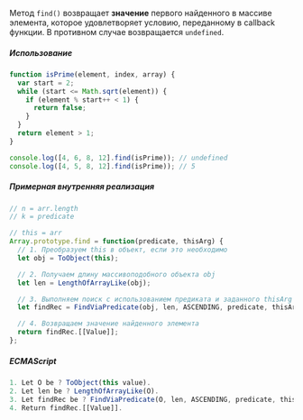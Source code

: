 Метод `find()` возвращает **значение** первого найденного в массиве элемента, которое удовлетворяет условию, переданному в callback функции. В противном случае возвращается `undefined`.

##### Использование

```js
function isPrime(element, index, array) {
  var start = 2;
  while (start <= Math.sqrt(element)) {
    if (element % start++ < 1) {
      return false;
    }
  }
  return element > 1;
}

console.log([4, 6, 8, 12].find(isPrime)); // undefined
console.log([4, 5, 8, 12].find(isPrime)); // 5
```

##### Примерная внутренняя реализация

```js
// n = arr.length
// k = predicate

// this = arr
Array.prototype.find = function(predicate, thisArg) {
  // 1. Преобразуем this в объект, если это необходимо
  let obj = ToObject(this);

  // 2. Получаем длину массивоподобного объекта obj
  let len = LengthOfArrayLike(obj);

  // 3. Выполняем поиск с использованием предиката и заданного thisArg
  let findRec = FindViaPredicate(obj, len, ASCENDING, predicate, thisArg);

  // 4. Возвращаем значение найденного элемента
  return findRec.[[Value]];
};
```

##### ECMAScript

```js
1. Let O be ? ToObject(this value).
2. Let len be ? LengthOfArrayLike(O).
3. Let findRec be ? FindViaPredicate(O, len, ASCENDING, predicate, thisArg).
4. Return findRec.[[Value]].
```